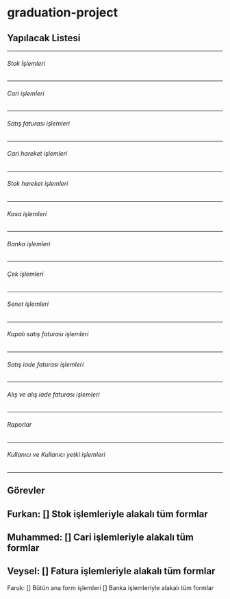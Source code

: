 # graduation-project

## Yapılacak Listesi
--------
###### Stok İşlemleri
--------
###### Cari işlemleri
--------
###### Satış faturası işlemleri
--------
###### Cari hareket işlemleri
--------
###### Stok hareket işlemleri
--------
###### Kasa işlemleri
--------
###### Banka işlemleri
--------
###### Çek işlemleri
--------
###### Senet işlemleri
--------
###### Kapalı satış faturası işlemleri
--------
###### Satış iade faturası işlemleri
--------
###### Alış ve alış iade faturası işlemleri
--------
###### Raporlar
--------
###### Kullanıcı ve Kullanıcı yetki işlemleri
--------

Görevler
--------
Furkan:
[] Stok işlemleriyle alakalı tüm formlar
--------
Muhammed:
[] Cari işlemleriyle alakalı tüm formlar
--------
Veysel:
[] Fatura işlemleriyle alakalı tüm formlar
--------
Faruk:
[] Bütün ana form işlemleri
[] Banka işlemleriyle alakalı tüm formlar
